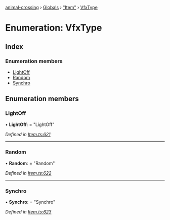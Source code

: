 [animal-crossing](../README.md) › [Globals](../globals.md) › ["Item"](../modules/_item_.md) › [VfxType](_item_.vfxtype.md)

# Enumeration: VfxType

## Index

### Enumeration members

* [LightOff](_item_.vfxtype.md#lightoff)
* [Random](_item_.vfxtype.md#random)
* [Synchro](_item_.vfxtype.md#synchro)

## Enumeration members

###  LightOff

• **LightOff**: = "LightOff"

*Defined in [Item.ts:621](https://github.com/Norviah/animal-crossing/blob/0850a1e/module/types/Item.ts#L621)*

___

###  Random

• **Random**: = "Random"

*Defined in [Item.ts:622](https://github.com/Norviah/animal-crossing/blob/0850a1e/module/types/Item.ts#L622)*

___

###  Synchro

• **Synchro**: = "Synchro"

*Defined in [Item.ts:623](https://github.com/Norviah/animal-crossing/blob/0850a1e/module/types/Item.ts#L623)*
